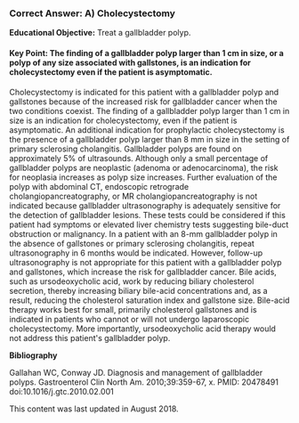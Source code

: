 
### Correct Answer: A) Cholecystectomy 

**Educational Objective:** Treat a gallbladder polyp.

#### **Key Point:** The finding of a gallbladder polyp larger than 1 cm in size, or a polyp of any size associated with gallstones, is an indication for cholecystectomy even if the patient is asymptomatic.

Cholecystectomy is indicated for this patient with a gallbladder polyp and gallstones because of the increased risk for gallbladder cancer when the two conditions coexist. The finding of a gallbladder polyp larger than 1 cm in size is an indication for cholecystectomy, even if the patient is asymptomatic. An additional indication for prophylactic cholecystectomy is the presence of a gallbladder polyp larger than 8 mm in size in the setting of primary sclerosing cholangitis. Gallbladder polyps are found on approximately 5% of ultrasounds. Although only a small percentage of gallbladder polyps are neoplastic (adenoma or adenocarcinoma), the risk for neoplasia increases as polyp size increases.
Further evaluation of the polyp with abdominal CT, endoscopic retrograde cholangiopancreatography, or MR cholangiopancreatography is not indicated because gallbladder ultrasonography is adequately sensitive for the detection of gallbladder lesions. These tests could be considered if this patient had symptoms or elevated liver chemistry tests suggesting bile-duct obstruction or malignancy.
In a patient with an 8-mm gallbladder polyp in the absence of gallstones or primary sclerosing cholangitis, repeat ultrasonography in 6 months would be indicated. However, follow-up ultrasonography is not appropriate for this patient with a gallbladder polyp and gallstones, which increase the risk for gallbladder cancer.
Bile acids, such as ursodeoxycholic acid, work by reducing biliary cholesterol secretion, thereby increasing biliary bile-acid concentrations and, as a result, reducing the cholesterol saturation index and gallstone size. Bile-acid therapy works best for small, primarily cholesterol gallstones and is indicated in patients who cannot or will not undergo laparoscopic cholecystectomy. More importantly, ursodeoxycholic acid therapy would not address this patient's gallbladder polyp.

**Bibliography**

Gallahan WC, Conway JD. Diagnosis and management of gallbladder polyps. Gastroenterol Clin North Am. 2010;39:359-67, x. PMID: 20478491 doi:10.1016/j.gtc.2010.02.001

This content was last updated in August 2018.